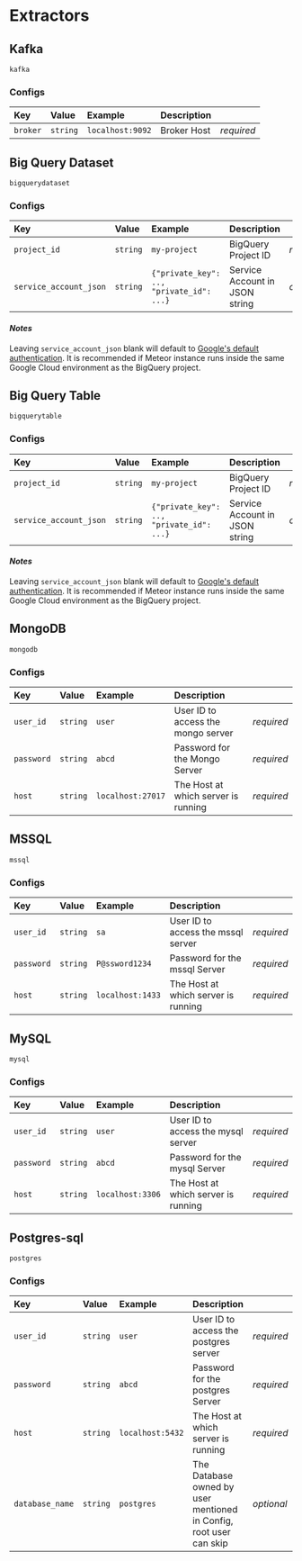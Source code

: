 # Extractors

## Kafka

`kafka`

### Configs
| Key | Value | Example | Description |    |
| :-- | :---- | :------ | :---------- | :- |
| `broker` | `string` | `localhost:9092` | Broker Host | *required* |

## Big Query Dataset

`bigquerydataset`

### Configs
| Key | Value | Example | Description |    |
| :-- | :---- | :------ | :---------- | :- |
| `project_id` | `string` | `my-project` | BigQuery Project ID | *required* |
| `service_account_json` | `string` | `{"private_key": .., "private_id": ...}` | Service Account in JSON string | *optional* |

#### *Notes*
Leaving `service_account_json` blank will default to [Google's default authentication](https://cloud.google.com/docs/authentication/production#automatically). It is recommended if Meteor instance runs inside the same Google Cloud environment as the BigQuery project.

## Big Query Table

`bigquerytable`

### Configs
| Key | Value | Example | Description |    |
| :-- | :---- | :------ | :---------- | :- |
| `project_id` | `string` | `my-project` | BigQuery Project ID | *required* |
| `service_account_json` | `string` | `{"private_key": .., "private_id": ...}` | Service Account in JSON string | *optional* |

#### *Notes*
Leaving `service_account_json` blank will default to [Google's default authentication](https://cloud.google.com/docs/authentication/production#automatically). It is recommended if Meteor instance runs inside the same Google Cloud environment as the BigQuery project.

## MongoDB

`mongodb`

### Configs
| Key | Value | Example | Description |    |
| :-- | :---- | :------ | :---------- | :- |
| `user_id` | `string` | `user` | User ID to access the mongo server| *required* |
| `password` | `string` | `abcd` | Password for the Mongo Server | *required* |
| `host` | `string` | `localhost:27017` | The Host at which server is running | *required* |

## MSSQL

`mssql`

### Configs
| Key | Value | Example | Description |    |
| :-- | :---- | :------ | :---------- | :- |
| `user_id` | `string` | `sa` | User ID to access the mssql server| *required* |
| `password` | `string` | `P@ssword1234` | Password for the mssql Server | *required* |
| `host` | `string` | `localhost:1433` | The Host at which server is running | *required* |

## MySQL

`mysql`

### Configs
| Key | Value | Example | Description |    |
| :-- | :---- | :------ | :---------- | :- |
| `user_id` | `string` | `user` | User ID to access the mysql server| *required* |
| `password` | `string` | `abcd` | Password for the mysql Server | *required* |
| `host` | `string` | `localhost:3306` | The Host at which server is running | *required* |

## Postgres-sql

`postgres`

### Configs
| Key | Value | Example | Description |    |
| :-- | :---- | :------ | :---------- | :- |
| `user_id` | `string` | `user` | User ID to access the postgres server| *required* |
| `password` | `string` | `abcd` | Password for the postgres Server | *required* |
| `host` | `string` | `localhost:5432` | The Host at which server is running | *required* |
| `database_name` | `string` | `postgres` | The Database owned by user mentioned in Config, root user can skip | *optional* |